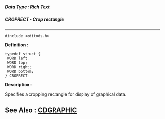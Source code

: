 ##### Data Type : Rich Text
##### CROPRECT - Crop rectangle
---
```
#include <editods.h>
```

**Definition :**
```
typedef struct {
 WORD left;
 WORD top;
 WORD right;
 WORD bottom; 
} CROPRECT;
```

**Description :**

Specifies a cropping rectangle for display of graphical data.


**See Also :**
[CDGRAPHIC](/domino-c-api-docs/reference/Data/CDGRAPHIC)
---
